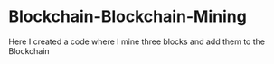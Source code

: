 # Blockchain-Blockchain-Mining
Here I created a code where I mine three blocks and add them to the Blockchain

